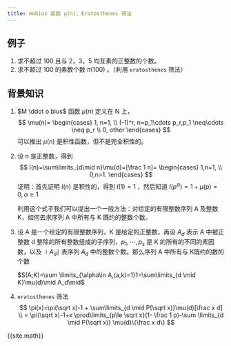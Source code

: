 ```yaml
---
title: mobius 函数 μ(n)、Eratosthenes 筛法
---
```


## 例子

1. 求不超过 100 且与 2，3，5 均互素的正整数的个数。
2. 求不超过 100 的素数个数 $\pi(100)$ 。（利用 `eratosthenes` 筛法）

## 背景知识

1. $M \ddot o bius$ 函数 $\mu(n)$ 定义在 N 上，
   $$
   \mu(n)=
   \begin{cases}
   1, n=1, \\
   (-1)^r, n=p_1\cdots p_r,p_1 \neq\cdots \neq p_r \\
   0, other
   \end{cases}
   $$
   可以推出 $\mu(n)$ 是积性函数，但不是完全积性的。

2. 设 n 是正整数，得到
   $$
   I(n)=\sum\limits_{d\mid n}\mu(d)=[\frac 1 n]=
   \begin{cases}
   1,n=1, \\
   0,n>1.
   \end{cases}
   $$
   证明：首先证明 $I(n)$ 是积性的，得到 $I(1)=1$ ，然后知道 $I(p^\alpha)=1+\mu(p)=0,\alpha\ge 1$

   利用这个式子我们可以提出一个一般方法：对给定的有限整数序列 A 及整数 K，如何去求序列 A 中所有与 K 既约的整数个数。

3. 设 A 是一个给定的有限整数序列，K 是给定的正整数，再设 $A_d$ 表示 A 中被正整数 d 整除的所有整数组成的子序列，$p_1,\cdots,p_s$ 是 K 的所有的不同的素因数，以及 $\mid A_d \mid$ 表序列 $A_d$ 中的整数个数。那么序列 A 中所有与 K既约的数的个数

   $S(A;K)=\sum \limits_{\alpha\in A,(a,k)=1}1=\sum\limits_{d \mid K}\mu(d)\mid A_d\mid$

4. `eratosthenes` 筛法
   $$
   \pi(x)=\pi(\sqrt x)-1 + \sum\limits_{d \mid P(\sqrt x)}\mu(d)[\frac x d] \\
   = \pi(\sqrt x)-1+x \prod\limits_{p\le \sqrt x}(1- \frac 1 p)-\sum \limits_{d \mid P(\sqrt x)} \mu(d)\{\frac x d\}
   $$



{{site.math}}